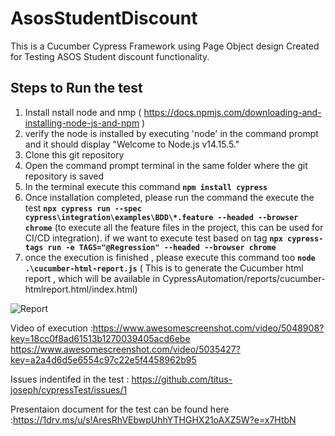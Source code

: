 # AsosStudentDiscount
This is a Cucumber Cypress Framework using Page Object design  Created for Testing ASOS Student discount functionality.   

## Steps to Run the test 
1. Install nstall node and nmp ( https://docs.npmjs.com/downloading-and-installing-node-js-and-npm )
2. verify the node is installed by executing  'node' in the command prompt and it should display "Welcome to Node.js v14.15.5."
3. Clone this git repository 
4. Open the command prompt terminal  in the same folder where the git repository is saved
5. In the terminal execute this command  **```npm install cypress```**
6. Once installation completed, please run the  command the execute the test **```npx cypress run --spec cypress\integration\examples\BDD\*.feature --headed --browser chrome```** (to execute all the feature files in the project, this can be used for CI/CD integration).
 if we want to execute test based on tag **```npx cypress-tags run -e TAGS="@Regression" --headed --browser chrome```**
7. once the execution is finished , please execute this command too **```node .\cucumber-html-report.js```** ( This is to  generate the Cucumber html report , which will be  available in  CypressAutomation/reports/cucumber-htmlreport.html/index.html)


 ![Report](https://user-images.githubusercontent.com/57806739/131534182-a76a164f-9cb2-4016-b0fa-c4fd169da1e7.png)
 
Video of execution   :https://www.awesomescreenshot.com/video/5048908?key=18cc0f8ad61513b1270039405acd6ebe
                      https://www.awesomescreenshot.com/video/5035427?key=a2a4d6d5e6554c97c22e5f4458962b95

 Issues indentifed in the test : https://github.com/titus-joseph/cypressTest/issues/1
 
 Presentaion document for the test can be found here :https://1drv.ms/u/s!AresRhVEbwpUhhYTHGHX21oAXZ5W?e=x7HtbN
 

